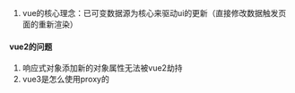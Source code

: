 1. vue的核心理念：已可变数据源为核心来驱动ui的更新（直接修改数据触发页面的重新渲染）

#### vue2的问题
1. 响应式对象添加新的对象属性无法被vue2劫持
2. vue3是怎么使用proxy的